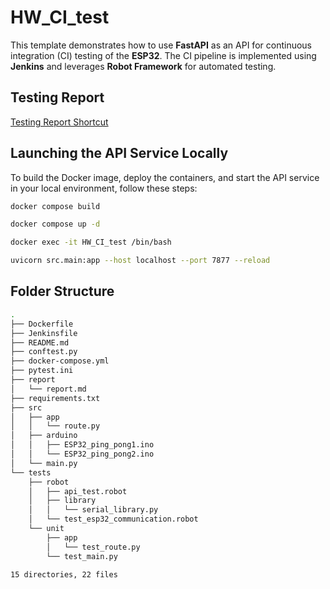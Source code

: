 # HW_CI_test
This template demonstrates how to use **FastAPI** as an API for continuous integration (CI) testing of the **ESP32**. The CI pipeline is implemented using **Jenkins** and leverages **Robot Framework** for automated testing.

## Testing Report
[Testing Report Shortcut](report/report.md)

## Launching the API Service Locally

To build the Docker image, deploy the containers, and start the API service in your local environment, follow these steps:

```bash
docker compose build

docker compose up -d

docker exec -it HW_CI_test /bin/bash

uvicorn src.main:app --host localhost --port 7877 --reload
```

## Folder Structure
```bash
.
├── Dockerfile
├── Jenkinsfile
├── README.md
├── conftest.py
├── docker-compose.yml
├── pytest.ini
├── report
│   └── report.md
├── requirements.txt
├── src
│   ├── app
│   │   └── route.py
│   ├── arduino
│   │   ├── ESP32_ping_pong1.ino
│   │   └── ESP32_ping_pong2.ino
│   └── main.py
└── tests
    ├── robot
    │   ├── api_test.robot
    │   ├── library
    │   │   └── serial_library.py
    │   └── test_esp32_communication.robot
    └── unit
        ├── app
        │   └── test_route.py
        └── test_main.py

15 directories, 22 files
```
